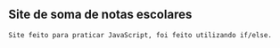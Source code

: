 ## Site de soma de notas escolares
    Site feito para praticar JavaScript, foi feito utilizando if/else.